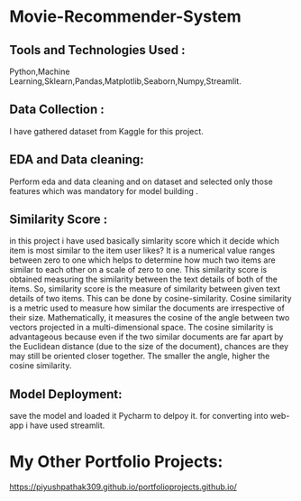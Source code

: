 # Movie-Recommender-System

## Tools and Technologies Used :
Python,Machine Learning,Sklearn,Pandas,Matplotlib,Seaborn,Numpy,Streamlit.

## Data Collection :
I have gathered dataset from Kaggle for this project.

## EDA and Data cleaning:
Perform eda and data cleaning and on dataset and selected only those features which was mandatory for model building .

## Similarity Score :
in this project i have used basically simlarity score which  it decide which item is most similar to the item user likes? 
It is a numerical value ranges between zero to one which helps to determine how much two items are similar to each other on a scale of zero to one. This similarity score is obtained measuring the similarity between the text details of both of the items. So, similarity score is the measure of similarity between given text details of two items. This can be done by cosine-similarity.
Cosine similarity is a metric used to measure how similar the documents are irrespective of their size. Mathematically, it measures the cosine of the angle between two vectors projected in a multi-dimensional space. The cosine similarity is advantageous because even if the two similar documents are far apart by the Euclidean distance (due to the size of the document), chances are they may still be oriented closer together. The smaller the angle, higher the cosine similarity.

## Model Deployment:
save the model and loaded it Pycharm to delpoy it. for converting into web-app i have used streamlit.



# My Other Portfolio Projects:
https://piyushpathak309.github.io/portfolioprojects.github.io/



















